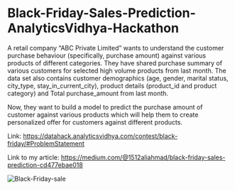 # Black-Friday-Sales-Prediction-AnalyticsVidhya-Hackathon
A retail company “ABC Private Limited” wants to understand the customer purchase behaviour (specifically, purchase amount) against various products of different categories. They have shared purchase summary of various customers for selected high volume products from last month. The data set also contains customer demographics (age, gender, marital status, city_type, stay_in_current_city), product details (product_id and product category) and Total purchase_amount from last month.  

Now, they want to build a model to predict the purchase amount of customer against various products which will help them to create personalized offer for customers against different products.

Link: https://datahack.analyticsvidhya.com/contest/black-friday/#ProblemStatement

Link to my article: https://medium.com/@1512aliahmad/black-friday-sales-prediction-cd477ebae018

![Black-Friday-sale](https://user-images.githubusercontent.com/88396377/146640293-4ba9857b-0d8a-4401-aa80-68e5c6dbaa9b.jpg)
